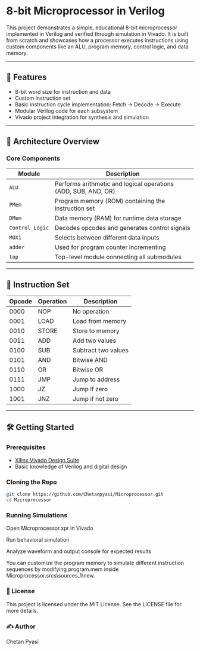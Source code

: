 # 8-bit Microprocessor in Verilog

This project demonstrates a simple, educational 8-bit microprocessor implemented in Verilog and verified through simulation in Vivado. It is built from scratch and showcases how a processor executes instructions using custom components like an ALU, program memory, control logic, and data memory.

---

## 🧠 Features

- 8-bit word size for instruction and data
- Custom instruction set
- Basic instruction cycle implementation: Fetch → Decode → Execute
- Modular Verilog code for each subsystem
- Vivado project integration for synthesis and simulation

---

## 🧱 Architecture Overview

### Core Components

| Module           | Description                                                  |
|------------------|--------------------------------------------------------------|
| `ALU`            | Performs arithmetic and logical operations (ADD, SUB, AND, OR) |
| `PMem`           | Program memory (ROM) containing the instruction set          |
| `DMem`           | Data memory (RAM) for runtime data storage                   |
| `Control_Logic`  | Decodes opcodes and generates control signals                |
| `MUX1`           | Selects between different data inputs                        |
| `adder`          | Used for program counter incrementing                        |
| `top`            | Top-level module connecting all submodules                   |

---

## 🧾 Instruction Set

| Opcode | Operation     | Description                        |
|--------|---------------|------------------------------------|
| 0000   | NOP           | No operation                       |
| 0001   | LOAD          | Load from memory                   |
| 0010   | STORE         | Store to memory                    |
| 0011   | ADD           | Add two values                     |
| 0100   | SUB           | Subtract two values                |
| 0101   | AND           | Bitwise AND                        |
| 0110   | OR            | Bitwise OR                         |
| 0111   | JMP           | Jump to address                    |
| 1000   | JZ            | Jump if zero                       |
| 1001   | JNZ           | Jump if not zero                   |

---

## 🛠️ Getting Started

### Prerequisites

- [Xilinx Vivado Design Suite](https://www.xilinx.com/products/design-tools/vivado.html)
- Basic knowledge of Verilog and digital design

### Cloning the Repo

```bash
git clone https://github.com/Chetanpyasi/Microprocessor.git
cd Microprocessor
```

### Running Simulations
Open Microprocessor.xpr in Vivado

Run behavioral simulation

Analyze waveform and output console for expected results


You can customize the program memory to simulate different instruction sequences by modifying program.mem inside Microprocessor.srcs\sources_1\new.

### 📜 License
This project is licensed under the MIT License. See the LICENSE file for more details.

### ✍️ Author
Chetan Pyasi




